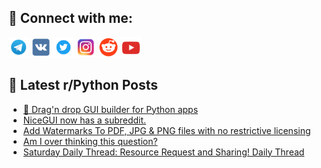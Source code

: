 ## 🔎 Connect with me:
[<img src="https://github.com/bullbesh/bullbesh/blob/main/images/Telegram.png" width="32" height="32" />](https://t.me/bullbesh)
[<img src="https://github.com/bullbesh/bullbesh/blob/main/images/VK.png" width="32" height="32" />](https://vk.com/bullbesh)
[<img src="https://github.com/bullbesh/bullbesh/blob/main/images/Twitter.png" width="32" height="32" />](https://twitter.com/bullbesh1)
[<img src="https://github.com/bullbesh/bullbesh/blob/main/images/Instagram.png" width="32" height="32" />](https://www.instagram.com/bullbesh)
[<img src="https://github.com/bullbesh/bullbesh/blob/main/images/Reddit.png" width="32" height="32" />](https://www.reddit.com/user/bullbesh)
[<img src="https://github.com/bullbesh/bullbesh/blob/main/images/YouTube.png" width="32" height="32" />](https://www.youtube.com/channel/UCtfjRs6uzgq5mfm8S06WTcg)

## 📕 Latest r/Python Posts
<!-- BLOG-POST-LIST:START -->
- [🤯 Drag&#39;n drop GUI builder for Python apps](https://www.reddit.com/r/Python/comments/10hh6j8/dragn_drop_gui_builder_for_python_apps/)
- [NiceGUI now has a subreddit.](https://www.reddit.com/r/Python/comments/10hg2i4/nicegui_now_has_a_subreddit/)
- [Add Watermarks To PDF, JPG &amp; PNG files with no restrictive licensing](https://www.reddit.com/r/Python/comments/10hfz75/add_watermarks_to_pdf_jpg_png_files_with_no/)
- [Am I over thinking this question?](https://www.reddit.com/r/Python/comments/10hde5l/am_i_over_thinking_this_question/)
- [Saturday Daily Thread: Resource Request and Sharing! Daily Thread](https://www.reddit.com/r/Python/comments/10hdaol/saturday_daily_thread_resource_request_and/)
<!-- BLOG-POST-LIST:END -->
